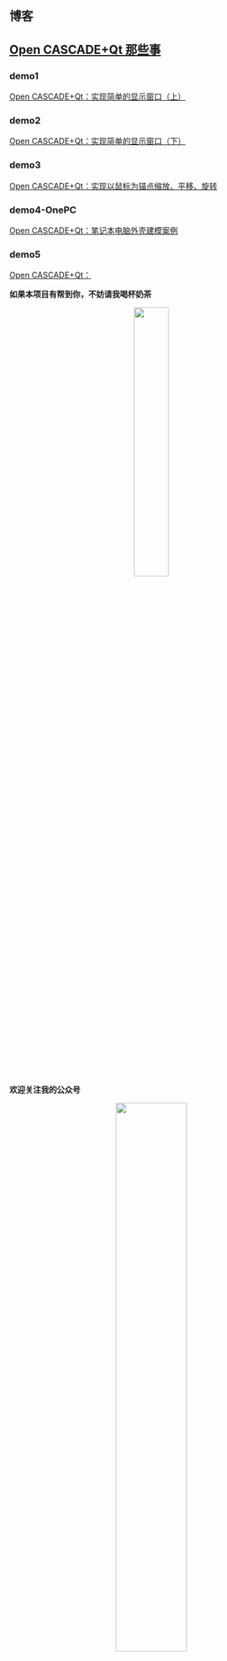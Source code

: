 ## 博客

## [Open CASCADE+Qt 那些事](https://blog.csdn.net/qq_41666999/category_12712785.html)

### demo1

[Open CASCADE+Qt：实现简单的显示窗口（上）](https://blog.csdn.net/qq_41666999/article/details/140003336)

### demo2

[Open CASCADE+Qt：实现简单的显示窗口（下）](https://blog.csdn.net/qq_41666999/article/details/140003480)

### demo3

[Open CASCADE+Qt：实现以鼠标为锚点缩放、平移、旋转](https://blog.csdn.net/qq_41666999/article/details/140003571)

### demo4-OnePC

[Open CASCADE+Qt：笔记本电脑外壳建模案例](https://blog.csdn.net/qq_41666999/article/details/140003637)

### demo5

[Open CASCADE+Qt：]()

**如果本项目有帮到你，不妨请我喝杯奶茶**

<p align="center">
<img src="https://gitee.com/YoHen-Fu/ip-matrix/raw/master/figures/%E6%88%91%E7%9A%84%E6%94%B6%E6%AC%BE%E7%A0%81-%E5%BE%AE%E4%BF%A1.png" width="35%">
</p>

**欢迎关注我的公众号**

<p align="center">
<img src="https://gitee.com/YoHen-Fu/ip-matrix/raw/master/figures/%E6%88%91%E7%9A%84%E5%85%AC%E4%BC%97%E5%8F%B7.png" width="50%">
</p>
